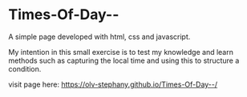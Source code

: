 # Times-Of-Day--
A simple page developed with html, css and javascript.  

My intention in this small exercise is to test my knowledge and learn methods such as capturing the local time and using this to structure a condition.

visit page here: https://olv-stephany.github.io/Times-Of-Day--/
